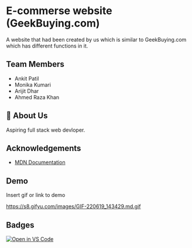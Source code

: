 

# E-commerse website (GeekBuying.com) 

A website that had been created by us which is similar to GeekBuying.com which has different functions in it.



## Team Members
- Ankit Patil
- Monika Kumari
- Arijit Dhar
- Ahmed Raza Khan





## 🚀 About Us

Aspiring full stack web devloper. 




## Acknowledgements

 - [MDN Documentation](https://developer.mozilla.org/en-US/docs/Web/JavaScript)

## Demo

Insert gif or link to demo

https://s8.gifyu.com/images/GIF-220619_143429.md.gif
## Badges


[![Open in VS Code](https://img.shields.io/badge/<OpenIn>-<VSCode>-<BLUE>)](https://open.vscode.dev/)

